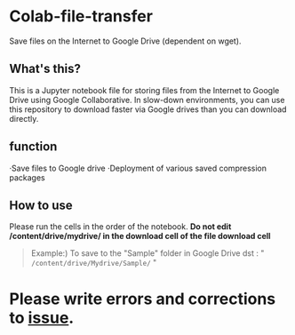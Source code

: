# Colab-file-transfer
Save files on the Internet to Google Drive (dependent on wget).
## What's this?
This is a Jupyter notebook file for storing files from the Internet to Google Drive using Google Collaborative.
In slow-down environments, you can use this repository to download faster via Google drives than you can download directly.
## function
·Save files to Google drive
·Deployment of various saved compression packages
## How to use
Please run the cells in the order of the notebook.
**Do not edit /content/drive/mydrive/ in the download cell of the file download cell**
> Example:) To save to the "Sample" folder in Google Drive
dst : " `/content/drive/Mydrive/Sample/`  "
# Please write errors and corrections to [issue](https://github.com/krtn0828/Colab-file-transfer/issues).
